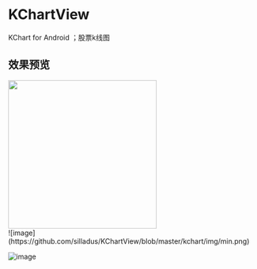 ﻿# KChartView
KChart for Android ；股票k线图

效果预览
-------  
<div class='row'>
        <img src='https://github.com/tifezh/KChartView/tree/master/kchart/img/demo.gif' width="300px"/>
</div>
![image](https://github.com/silladus/KChartView/blob/master/kchart/img/min.png)

![image](https://github.com/silladus/KChartView/blob/master/kchart/img/kline.png)
